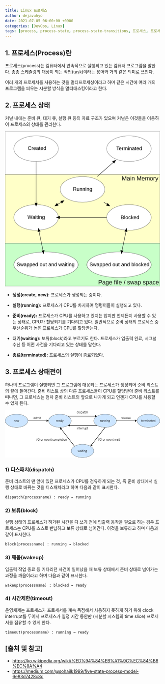 ```yaml
---
title: Linux 프로세스
author: dejavuhyo
date: 2021-07-05 06:00:00 +0900
categories: [DevOps, Linux]
tags: [process, process-state, process-state-transitions, 프로세스, 프로세스-상태, 프로세스-상태전이]
---
```


## 1. 프로세스(Process)란
프로세스(process)는 컴퓨터에서 연속적으로 실행되고 있는 컴퓨터 프로그램을 말한다. 종종 스케줄링의 대상이 되는 작업(task)이라는 용어와 거의 같은 의미로 쓰인다.

여러 개의 프로세서를 사용하는 것을 멀티프로세싱이라고 하며 같은 시간에 여러 개의 프로그램을 띄우는 시분할 방식을 멀티태스킹이라고 한다.

## 2. 프로세스 상태
커널 내에는 준비 큐, 대기 큐, 실행 큐 등의 자료 구조가 있으며 커널은 이것들을 이용하여 프로세스의 상태를 관리한다.

![process-states](/assets/img/2021-07-05-process/process-states.png)

* **생성(create, new):** 프로세스가 생성되는 중이다.

* **실행(running):** 프로세스가 CPU를 차지하여 명령어들이 실행되고 있다.

* **준비(ready):** 프로세스가 CPU를 사용하고 있지는 않지만 언제든지 사용할 수 있는 상태로, CPU가 할당되기를 기다리고 있다. 일반적으로 준비 상태의 프로세스 중 우선순위가 높은 프로세스가 CPU를 할당받는다.

* **대기(waiting):** 보류(block)라고 부르기도 한다. 프로세스가 입출력 완료, 시그널 수신 등 어떤 사건을 기다리고 있는 상태를 말한다.

* **종료(terminated):** 프로세스의 실행이 종료되었다.

## 3. 프로세스 상태전이
하나의 프로그램이 실행되면 그 프로그램에 대응되는 프로세스가 생성되어 준비 리스트의 끝에 들어간다. 준비 리스트 상의 다른 프로세스들이 CPU를 할당받아 준비 리스트를 떠나면, 그 프로세스는 점차 준비 리스트의 앞으로 나가게 되고 언젠가 CPU를 사용할 수 있게 된다.

![process-state-transitions](/assets/img/2021-07-05-process/process-state-transitions.png)

### 1) 디스패치(dispatch)
준비 리스트의 맨 앞에 있던 프로세스가 CPU를 점유하게 되는 것, 즉 준비 상태에서 실행 상태로 바뀌는 것을 디스패치라고 하며 다음과 같이 표시한다.

```text
dispatch(processname) : ready → running
```

### 2) 보류(block)
실행 상태의 프로세스가 허가된 시간을 다 쓰기 전에 입출력 동작을 필요로 하는 경우 프로세스는 CPU를 스스로 반납하고 보류 상태로 넘어간다. 이것을 보류라고 하며 다음과 같이 표시한다.

```text
block(processname) : running → blocked
```

### 3) 깨움(wakeup)
입출력 작업 종료 등 기다리던 사건이 일어났을 때 보류 상태에서 준비 상태로 넘어가는 과정을 깨움이라고 하며 다음과 같이 표시한다.

```text
wakeup(processname) : blocked → ready
```

### 4) 시간제한(timeout)
운영체제는 프로세스가 프로세서를 계속 독점해서 사용하지 못하게 하기 위해 clock interrupt를 두어서 프로세스가 일정 시간 동안만 (시분할 시스템의 time slice) 프로세서를 점유할 수 있게 한다.

```text
timeout(processname) : running → ready
```

## [출처 및 참고]
* <https://ko.wikipedia.org/wiki/%ED%94%84%EB%A1%9C%EC%84%B8%EC%8A%A4>
* <https://medium.com/@sohailk1999/five-state-process-model-6e83d7428c8c>
